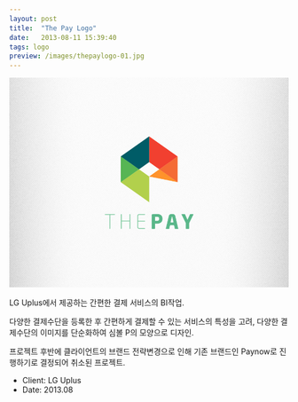 ```yaml
---
layout: post
title:  "The Pay Logo"
date:   2013-08-11 15:39:40
tags: logo
preview: /images/thepaylogo-01.jpg
---
```


![Picture 1](/images/thepaylogo-01.jpg)

LG Uplus에서 제공하는 간편한 결제 서비스의 BI작업.

다양한 결제수단을 등록한 후 간편하게 결제할 수 있는 서비스의 특성을 고려, 다양한 결제수단의 이미지를 단순화하여 심볼 P의 모양으로 디자인.

프로젝트 후반에 클라이언트의 브랜드 전략변경으로 인해 기존 브랜드인 Paynow로 진행하기로 결정되어 취소된 프로젝트.

- Client: LG Uplus
- Date: 2013.08